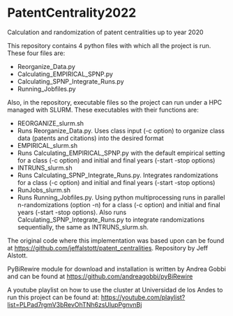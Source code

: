 # PatentCentrality2022
Calculation and randomization of patent centralities up to year 2020

This repository contains 4 python files with which all the project is run. These four files are:

 - Reorganize_Data.py
 - Calculating_EMPIRICAL_SPNP.py
 - Calculating_SPNP_Integrate_Runs.py
 - Running_Jobfiles.py

Also, in the repository, executable files so the project can run under a HPC managed with SLURM. These executables with their functions are:
 - REORGANIZE_slurm.sh
  - Runs Reorganize_Data.py. Uses class input (-c option) to organize class data (patents and citations) into the desired format  
 - EMPIRICAL_slurm.sh
  - Runs Calculating_EMPIRICAL_SPNP.py with the default empirical setting for a class (-c option) and initial and final years (-start -stop options)  
 - INTRUNS_slurm.sh
  - Runs Calculating_SPNP_Integrate_Runs.py. Integrates randomizations for a class (-c option) and initial and final years (-start -stop options)
 - RunJobs_slurm.sh
  - Runs Running_Jobfiles.py. Using python multiprocessing runs in parallel n-randomizations (option -n) for a class (-c option) and initial and final years (-start -stop options). Also runs  Calculating_SPNP_Integrate_Runs.py to integrate randomizations sequentially, the same as INTRUNS_slurm.sh.

The original code where this implementation was based upon can be found at https://github.com/jeffalstott/patent_centralities. Repository by Jeff Alstott.

PyBiRewire module for download and installation is written by Andrea Gobbi and can be found at https://github.com/andreagobbi/pyBiRewire

A youtube playlist on how to use the cluster at Universidad de los Andes to run this project can be found at: https://youtube.com/playlist?list=PLPad7rgmV3bRevOhTNh6zsUlupPgnvnBj
